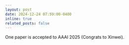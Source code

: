 ```yaml
---
layout: post
date: 2024-12-24 07:59:00-0400
inline: true
related_posts: false
---
```


One paper is accepted to AAAI 2025 (Congrats to Xinwei).
